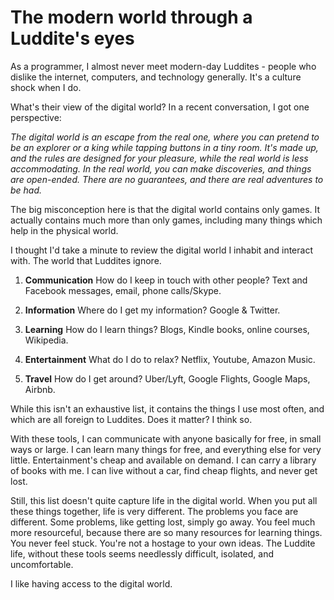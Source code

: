 
# The modern world through a Luddite's eyes

As a programmer, I almost never meet modern-day Luddites - people who dislike the internet, computers, and technology generally. It's a culture shock when I do. 

What's their view of the digital world? In a recent conversation, I got one perspective:

*The digital world is an escape from the real one, where you can pretend to be an explorer or a king while tapping buttons in a tiny room. It's made up, and the rules are designed for your pleasure, while the real world is less accommodating. In the real world, you can make discoveries, and things are open-ended. There are no guarantees, and there are real adventures to be had.*

The big misconception here is that the digital world contains only games. It actually contains much more than only games, including many things which help in the physical world. 

I thought I'd take a minute to review the digital world I inhabit and interact with. The world that Luddites ignore. 

1. **Communication** How do I keep in touch with other people? Text and Facebook messages, email, phone calls/Skype. 

2. **Information** Where do I get my information? Google & Twitter. 

3. **Learning** How do I learn things? Blogs, Kindle books, online courses, Wikipedia. 

4. **Entertainment** What do I do to relax? Netflix, Youtube, Amazon Music. 

5. **Travel** How do I get around? Uber/Lyft, Google Flights, Google Maps, Airbnb. 

While this isn't an exhaustive list, it contains the things I use most often, and which are all foreign to Luddites. Does it matter? I think so. 

With these tools, I can communicate with anyone basically for free, in small ways or large. I can learn many things for free, and everything else for very little. Entertainment's cheap and available on demand. I can carry a library of books with me. I can live without a car, find cheap flights, and never get lost. 

Still, this list doesn't quite capture life in the digital world. When you put all these things together, life is very different. The problems you face are different. Some problems, like getting lost, simply go away. You feel much more resourceful, because there are so many resources for learning things. You never feel stuck. You're not a hostage to your own ideas. The Luddite life, without these tools seems needlessly difficult, isolated, and uncomfortable. 

I like having access to the digital world. 












